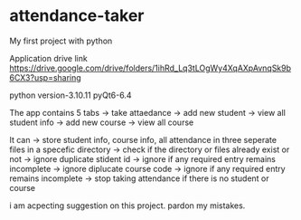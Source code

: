 # attendance-taker
My first project with python

Application drive link  https://drive.google.com/drive/folders/1ihRd_Lq3tLOgWy4XqAXpAvnqSk9b6CX3?usp=sharing

python version-3.10.11
pyQt6-6.4

The app contains 5 tabs 
  -> take attaedance 
  -> add new student
  -> view all student info
  -> add new course
  -> view all course

It can
  -> store student info, course info, all attendance in three seperate files in a specefic directory
  -> check if the directory or files already exist or not
  -> ignore duplicate stident id
  -> ignore if any required entry remains incomplete
  -> ignore diplucate course code
  -> ignore if any required entry remains incomplete
  -> stop taking attendance if there is no student or course

i am acpecting suggestion on this project.
pardon my mistakes.
